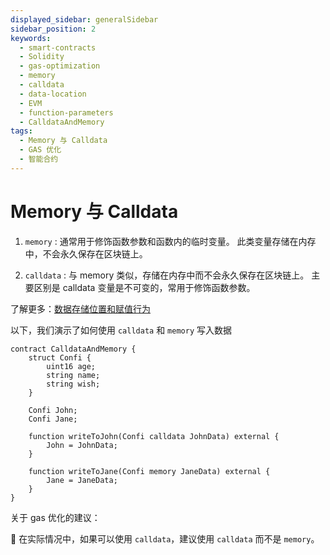 ```yaml
---
displayed_sidebar: generalSidebar
sidebar_position: 2
keywords:
  - smart-contracts
  - Solidity
  - gas-optimization
  - memory
  - calldata
  - data-location
  - EVM
  - function-parameters
  - CalldataAndMemory
tags:
  - Memory 与 Calldata
  - GAS 优化
  - 智能合约
---
```


# Memory 与 Calldata

1. `memory` : 通常用于修饰函数参数和函数内的临时变量。 此类变量存储在内存中，不会永久保存在区块链上。

2. `calldata` : 与 memory 类似，存储在内存中而不会永久保存在区块链上。 主要区别是 calldata 变量是不可变的，常用于修饰函数参数。

了解更多：[数据存储位置和赋值行为](https://docs.soliditylang.org/en/latest/types.html#data-location)

以下，我们演示了如何使用 `calldata` 和 `memory` 写入数据

```solidity
contract CalldataAndMemory {
    struct Confi {
        uint16 age;
        string name;
        string wish;
    }

    Confi John;
    Confi Jane;

    function writeToJohn(Confi calldata JohnData) external {
        John = JohnData;
    }

    function writeToJane(Confi memory JaneData) external {
        Jane = JaneData;
    }
}
```

关于 gas 优化的建议：

🌟 在实际情况中，如果可以使用 `calldata`，建议使用 `calldata` 而不是 `memory`。
